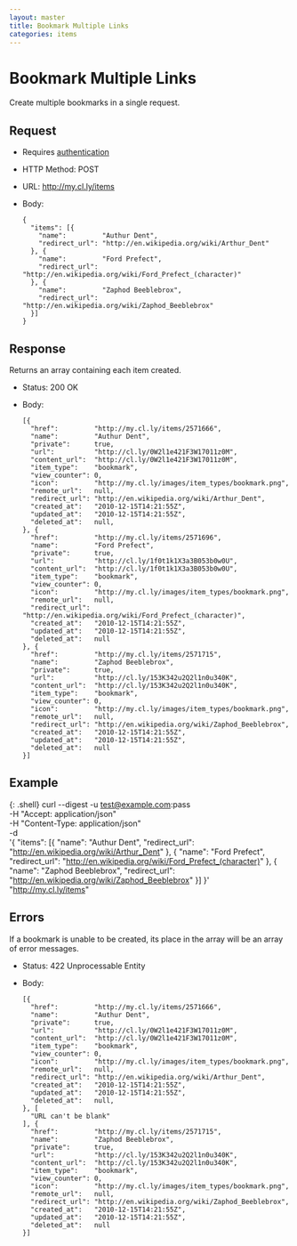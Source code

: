 ```yaml
---
layout: master
title: Bookmark Multiple Links
categories: items
---
```


# Bookmark Multiple Links

Create multiple bookmarks in a single request.


## Request

- Requires [authentication](/usage/#authentication)
- HTTP Method: POST
- URL: http://my.cl.ly/items
- Body:

      {
        "items": [{
          "name":         "Authur Dent",
          "redirect_url": "http://en.wikipedia.org/wiki/Arthur_Dent"
        }, {
          "name":         "Ford Prefect",
          "redirect_url": "http://en.wikipedia.org/wiki/Ford_Prefect_(character)"
        }, {
          "name":         "Zaphod Beeblebrox",
          "redirect_url": "http://en.wikipedia.org/wiki/Zaphod_Beeblebrox"
        }]
      }


## Response

Returns an array containing each item created.

- Status: 200 OK
- Body:

      [{
        "href":         "http://my.cl.ly/items/2571666",
        "name":         "Authur Dent",
        "private":      true,
        "url":          "http://cl.ly/0W2l1e421F3W17011z0M",
        "content_url":  "http://cl.ly/0W2l1e421F3W17011z0M",
        "item_type":    "bookmark",
        "view_counter": 0,
        "icon":         "http://my.cl.ly/images/item_types/bookmark.png",
        "remote_url":   null,
        "redirect_url": "http://en.wikipedia.org/wiki/Arthur_Dent",
        "created_at":   "2010-12-15T14:21:55Z",
        "updated_at":   "2010-12-15T14:21:55Z",
        "deleted_at":   null,
      }, {
        "href":         "http://my.cl.ly/items/2571696",
        "name":         "Ford Prefect",
        "private":      true,
        "url":          "http://cl.ly/1f0t1k1X3a3B053b0w0U",
        "content_url":  "http://cl.ly/1f0t1k1X3a3B053b0w0U",
        "item_type":    "bookmark",
        "view_counter": 0,
        "icon":         "http://my.cl.ly/images/item_types/bookmark.png",
        "remote_url":   null,
        "redirect_url": "http://en.wikipedia.org/wiki/Ford_Prefect_(character)",
        "created_at":   "2010-12-15T14:21:55Z",
        "updated_at":   "2010-12-15T14:21:55Z",
        "deleted_at":   null
      }, {
        "href":         "http://my.cl.ly/items/2571715",
        "name":         "Zaphod Beeblebrox",
        "private":      true,
        "url":          "http://cl.ly/153K342u2Q2l1n0u340K",
        "content_url":  "http://cl.ly/153K342u2Q2l1n0u340K",
        "item_type":    "bookmark",
        "view_counter": 0,
        "icon":         "http://my.cl.ly/images/item_types/bookmark.png",
        "remote_url":   null,
        "redirect_url": "http://en.wikipedia.org/wiki/Zaphod_Beeblebrox",
        "created_at":   "2010-12-15T14:21:55Z",
        "updated_at":   "2010-12-15T14:21:55Z",
        "deleted_at":   null
      }]


## Example

{: .shell}
    curl --digest -u test@example.com:pass \
         -H "Accept: application/json" \
         -H "Content-Type: application/json" \
         -d \
           '{
              "items": [{
                "name":         "Authur Dent",
                "redirect_url": "http://en.wikipedia.org/wiki/Arthur_Dent"
              }, {
                "name":         "Ford Prefect",
                "redirect_url": "http://en.wikipedia.org/wiki/Ford_Prefect_(character)"
              }, {
                "name":         "Zaphod Beeblebrox",
                "redirect_url": "http://en.wikipedia.org/wiki/Zaphod_Beeblebrox"
              }]
           }' \
         "http://my.cl.ly/items"


## Errors

If a bookmark is unable to be created, its place in the array will be an array of error messages.

- Status: 422 Unprocessable Entity
- Body:

      [{
        "href":         "http://my.cl.ly/items/2571666",
        "name":         "Authur Dent",
        "private":      true,
        "url":          "http://cl.ly/0W2l1e421F3W17011z0M",
        "content_url":  "http://cl.ly/0W2l1e421F3W17011z0M",
        "item_type":    "bookmark",
        "view_counter": 0,
        "icon":         "http://my.cl.ly/images/item_types/bookmark.png",
        "remote_url":   null,
        "redirect_url": "http://en.wikipedia.org/wiki/Arthur_Dent",
        "created_at":   "2010-12-15T14:21:55Z",
        "updated_at":   "2010-12-15T14:21:55Z",
        "deleted_at":   null,
      }, [
        "URL can't be blank"
      ], {
        "href":         "http://my.cl.ly/items/2571715",
        "name":         "Zaphod Beeblebrox",
        "private":      true,
        "url":          "http://cl.ly/153K342u2Q2l1n0u340K",
        "content_url":  "http://cl.ly/153K342u2Q2l1n0u340K",
        "item_type":    "bookmark",
        "view_counter": 0,
        "icon":         "http://my.cl.ly/images/item_types/bookmark.png",
        "remote_url":   null,
        "redirect_url": "http://en.wikipedia.org/wiki/Zaphod_Beeblebrox",
        "created_at":   "2010-12-15T14:21:55Z",
        "updated_at":   "2010-12-15T14:21:55Z",
        "deleted_at":   null
      }]
